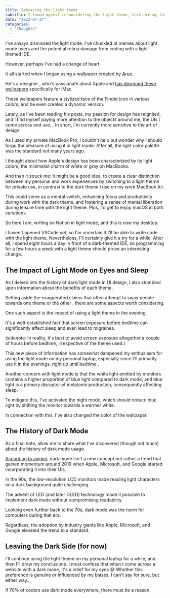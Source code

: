 ```yaml
---
title: Embracing the light theme
subtitle: I found myself reconsidering the light theme, here are my thoughts about it and why
date: "2023-07-27"
categories:
  - "Thoughts"
---
```


<script lang="ts">
  import ImagePost from "$lib/components/ImagePost.svelte"
  import Sidenote from "$lib/components/Sidenote.svelte"

  const imagesPath="blog/dark_light_theme"
</script>

I've always dismissed the light mode. I've chuckled at memes about light mode users and the potential retina damage from coding with a light-themed IDE.

However, perhaps I've had a change of heart.

It all started when I began using a wallpaper created by [Arun](https://arun.is)<Sidenote text="I <a href='/blog/difference_professionist_enthusiast'>already wrote</a> about him." />.

He's a designer <Sidenote text="I highly recommend reading <a href='https://arun.is/'>his blog and subscribing to his newsletter</a>; they are always very insightful and well-crafted." />, who's passionate about Apple and [has designed these wallpapers](https://arun.is/blog/os9-wallpaper/) specifically for iMac.

<ImagePost file="{imagesPath}/screenshot_dark.jpg" alt="screenshot of my desktop with dark theme" />

These wallpapers feature a stylized face of the Finder icon in various colors, and he even created a dynamic version.

Lately, as I've been reading his posts, my passion for design has reignited, and I find myself paying more attention to the objects around me, the UIs I come across and use... In short, I'm currently more sensitive to the art of design.

As I used my private MacBook Pro, I couldn't help but wonder why I should forgo the pleasure of using it in light mode. After all, the light color palette was the standard not many years ago.

I thought about how Apple's design has been characterized by its light colors, the minimalist charm of white or gray on MacBooks.

And then it struck me: It might be a good idea, to create a clear distinction between my personal and work experiences by switching to a light theme for private use, in contrast to the dark theme I use on my work MacBook Air.

This could serve as a mental switch, enhancing focus and productivity during work with the dark theme, and fostering a sense of mental liberation during leisure time with the light theme. Plus, I'd get to enjoy macOS in both variations.

So here I am, writing on Notion in light mode, and this is now my desktop.

<ImagePost file="{imagesPath}/screenshot_light.jpg" alt="screenshot of my desktop with light theme" />

I haven't opened VSCode yet, so I'm uncertain if I'll be able to write code with the light theme. Nevertheless, I'll certainly give it a try for a while. After all, I spend eight hours a day in front of a dark-themed IDE, so programming for a few hours a week with a light theme should prove an interesting change.

## The Impact of Light Mode on Eyes and Sleep

As I delved into the history of dark/light mode in UI design, I also stumbled upon information about the benefits of each theme.

Setting aside the exaggerated claims that often attempt to sway people towards one theme or the other <Sidenote text="dark mode doesn't necessarily conserve battery life; it depends on your screen type (OLED) and the color of dark pixels. If it were a dark gray rather than pure black, the battery benefit would be negligible." />, there are some aspects worth considering.

One such aspect is the impact of using a light theme in the evening.

It's a well-established fact that screen exposure before bedtime can significantly affect sleep and even lead to migraines.

(sidenote: In reality, it's best to avoid screen exposure altogether a couple of hours before bedtime, irrespective of the theme used.)

This new piece of information has somewhat dampened my enthusiasm for using the light mode on my personal laptop, especially since I'll primarily use it in the evenings, right up until bedtime <Sidenote text="I'm aware it's not the healthiest habit." />.

Another concern with light mode is that the white light emitted by monitors contains a higher proportion of blue light compared to dark mode, and blue light is a primary disruptor of melatonin production, consequently affecting sleep.

To mitigate this, I've activated the night mode, which should reduce blue light by shifting the monitor towards a warmer white.

In connection with this, I've also changed the color of the wallpaper.

<ImagePost file="{imagesPath}/screenshot_light_new_wallpaper.jpg" alt="screenshot of my desktop with light theme but with a more red wallpaper" />

## The History of Dark Mode

As a final note, allow me to share what I've discovered (though not much) about the history of dark mode usage.

[According to axigen](https://www.axigen.com/articles/dark-mode-trend-benefits-history_121.html), dark mode isn't a new concept but rather a trend that gained momentum around 2019 when Apple, Microsoft, and Google started incorporating it into their UIs.

In the 90s, the low-resolution LCD monitors made reading light characters on a dark background quite challenging.

The advent of LED (and later OLED) technology made it possible to implement dark mode without compromising readability.

Looking even further back to the 70s, dark mode was the norm for computers during that era.

Regardless, the adoption by industry giants like Apple, Microsoft, and Google elevated the trend to a standard.

## Leaving the Dark Side (for now)

I'll continue using the light theme on my personal laptop for a while, and then I'll draw my conclusions. I must confess that when I come across a website with a dark mode, it's a relief for my eyes 😅 Whether this preference is genuine or influenced by my biases, I can't say for sure, but either way...

If 70% of coders use dark mode everywhere, there must be a reason.
